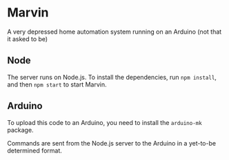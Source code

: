 # Marvin

A very depressed home automation system running on an Arduino (not that it asked to 
be)

## Node

The server runs on Node.js. To install the dependencies, run `npm install`, and
then `npm start` to start Marvin.

## Arduino

To upload this code to an Arduino, you need to install the `arduino-mk` package.

Commands are sent from the Node.js server to the Arduino in a yet-to-be
determined format.
